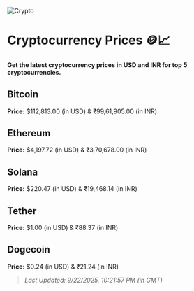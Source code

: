 
![Crypto](https://www.techguide.com.au/wp-content/uploads/2020/11/crypto3.jpeg)

# Cryptocurrency Prices 🪙📈

#### Get the latest cryptocurrency prices in USD and INR for top 5 cryptocurrencies.

## Bitcoin

**Price:** $112,813.00 (in USD) & ₹99,61,905.00 (in INR)

## Ethereum

**Price:** $4,197.72 (in USD) & ₹3,70,678.00 (in INR)

## Solana

**Price:** $220.47 (in USD) & ₹19,468.14 (in INR)

## Tether

**Price:** $1.00 (in USD) & ₹88.37 (in INR)

## Dogecoin

**Price:** $0.24 (in USD) & ₹21.24 (in INR)

> _Last Updated: 9/22/2025, 10:21:57 PM (in GMT)_
